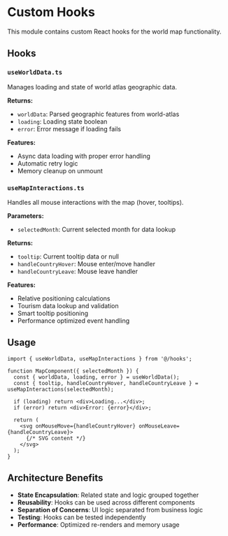 # Custom Hooks

This module contains custom React hooks for the world map functionality.

## Hooks

### `useWorldData.ts`
Manages loading and state of world atlas geographic data.

**Returns:**
- `worldData`: Parsed geographic features from world-atlas
- `loading`: Loading state boolean
- `error`: Error message if loading fails

**Features:**
- Async data loading with proper error handling
- Automatic retry logic
- Memory cleanup on unmount

### `useMapInteractions.ts`
Handles all mouse interactions with the map (hover, tooltips).

**Parameters:**
- `selectedMonth`: Current selected month for data lookup

**Returns:**
- `tooltip`: Current tooltip data or null
- `handleCountryHover`: Mouse enter/move handler
- `handleCountryLeave`: Mouse leave handler

**Features:**
- Relative positioning calculations
- Tourism data lookup and validation
- Smart tooltip positioning
- Performance optimized event handling

## Usage

```tsx
import { useWorldData, useMapInteractions } from '@/hooks';

function MapComponent({ selectedMonth }) {
  const { worldData, loading, error } = useWorldData();
  const { tooltip, handleCountryHover, handleCountryLeave } = useMapInteractions(selectedMonth);

  if (loading) return <div>Loading...</div>;
  if (error) return <div>Error: {error}</div>;

  return (
    <svg onMouseMove={handleCountryHover} onMouseLeave={handleCountryLeave}>
      {/* SVG content */}
    </svg>
  );
}
```

## Architecture Benefits

- **State Encapsulation**: Related state and logic grouped together
- **Reusability**: Hooks can be used across different components
- **Separation of Concerns**: UI logic separated from business logic
- **Testing**: Hooks can be tested independently
- **Performance**: Optimized re-renders and memory usage